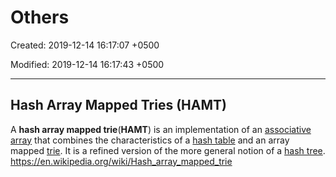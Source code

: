# Others

Created: 2019-12-14 16:17:07 +0500

Modified: 2019-12-14 16:17:43 +0500

---

## Hash Array Mapped Tries (HAMT)

A **hash array mapped trie**(**HAMT**) is an implementation of an [associative array](https://en.wikipedia.org/wiki/Associative_array) that combines the characteristics of a [hash table](https://en.wikipedia.org/wiki/Hash_table) and an array mapped [trie](https://en.wikipedia.org/wiki/Trie). It is a refined version of the more general notion of a [hash tree](https://en.wikipedia.org/wiki/Hash_tree_(persistent_data_structure)).
<https://en.wikipedia.org/wiki/Hash_array_mapped_trie>
